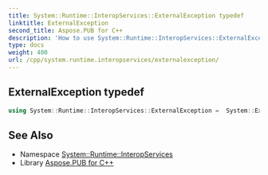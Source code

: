 ```yaml
---
title: System::Runtime::InteropServices::ExternalException typedef
linktitle: ExternalException
second_title: Aspose.PUB for C++
description: 'How to use System::Runtime::InteropServices::ExternalException typedef in C++.'
type: docs
weight: 400
url: /cpp/system.runtime.interopservices/externalexception/
---
```

## ExternalException typedef




```cpp
using System::Runtime::InteropServices::ExternalException =  System::ExceptionWrapper<Details_ExternalException>
```

## See Also

* Namespace [System::Runtime::InteropServices](../)
* Library [Aspose.PUB for C++](../../)
